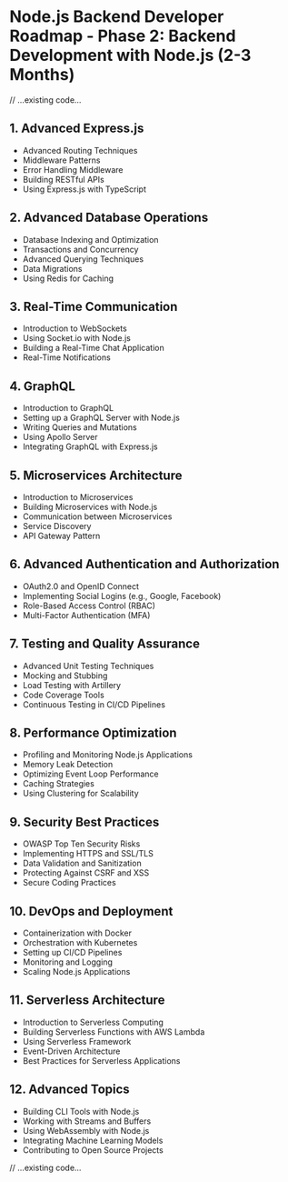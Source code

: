 # Node.js Backend Developer Roadmap - Phase 2: Backend Development with Node.js (2-3 Months)

// ...existing code...

## 1. Advanced Express.js
- Advanced Routing Techniques
- Middleware Patterns
- Error Handling Middleware
- Building RESTful APIs
- Using Express.js with TypeScript

## 2. Advanced Database Operations
- Database Indexing and Optimization
- Transactions and Concurrency
- Advanced Querying Techniques
- Data Migrations
- Using Redis for Caching

## 3. Real-Time Communication
- Introduction to WebSockets
- Using Socket.io with Node.js
- Building a Real-Time Chat Application
- Real-Time Notifications

## 4. GraphQL
- Introduction to GraphQL
- Setting up a GraphQL Server with Node.js
- Writing Queries and Mutations
- Using Apollo Server
- Integrating GraphQL with Express.js

## 5. Microservices Architecture
- Introduction to Microservices
- Building Microservices with Node.js
- Communication between Microservices
- Service Discovery
- API Gateway Pattern

## 6. Advanced Authentication and Authorization
- OAuth2.0 and OpenID Connect
- Implementing Social Logins (e.g., Google, Facebook)
- Role-Based Access Control (RBAC)
- Multi-Factor Authentication (MFA)

## 7. Testing and Quality Assurance
- Advanced Unit Testing Techniques
- Mocking and Stubbing
- Load Testing with Artillery
- Code Coverage Tools
- Continuous Testing in CI/CD Pipelines

## 8. Performance Optimization
- Profiling and Monitoring Node.js Applications
- Memory Leak Detection
- Optimizing Event Loop Performance
- Caching Strategies
- Using Clustering for Scalability

## 9. Security Best Practices
- OWASP Top Ten Security Risks
- Implementing HTTPS and SSL/TLS
- Data Validation and Sanitization
- Protecting Against CSRF and XSS
- Secure Coding Practices

## 10. DevOps and Deployment
- Containerization with Docker
- Orchestration with Kubernetes
- Setting up CI/CD Pipelines
- Monitoring and Logging
- Scaling Node.js Applications

## 11. Serverless Architecture
- Introduction to Serverless Computing
- Building Serverless Functions with AWS Lambda
- Using Serverless Framework
- Event-Driven Architecture
- Best Practices for Serverless Applications

## 12. Advanced Topics
- Building CLI Tools with Node.js
- Working with Streams and Buffers
- Using WebAssembly with Node.js
- Integrating Machine Learning Models
- Contributing to Open Source Projects

// ...existing code...
